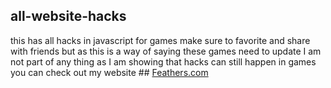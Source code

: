 ## all-website-hacks
this has all hacks in javascript for games make sure to favorite and share with friends
but as this is a way of saying these games need to update I am not part of any thing as I am showing that
hacks can still happen in games
you can check out my website ## [Feathers.com](feathers.clanwebsite.com)
